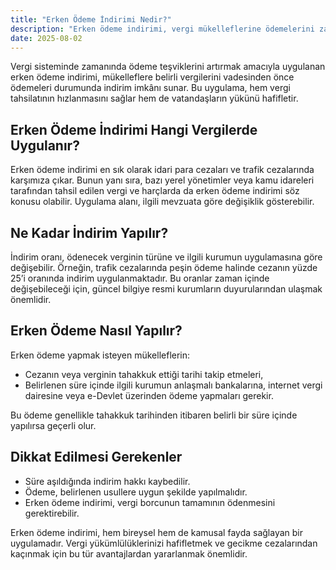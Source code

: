 ```yaml
---
title: "Erken Ödeme İndirimi Nedir?"
description: "Erken ödeme indirimi, vergi mükelleflerine ödemelerini zamanında veya erken yapmaları halinde sunulan bir avantajdır. Bu yazıda erken ödeme indiriminin kapsamı ve detaylarını bulabilirsiniz."
date: 2025-08-02
---
```


Vergi sisteminde zamanında ödeme teşviklerini artırmak amacıyla uygulanan erken ödeme indirimi, mükelleflere belirli
vergilerini vadesinden önce ödemeleri durumunda indirim imkânı sunar. Bu uygulama, hem vergi tahsilatının hızlanmasını
sağlar hem de vatandaşların yükünü hafifletir.

## Erken Ödeme İndirimi Hangi Vergilerde Uygulanır?

Erken ödeme indirimi en sık olarak idari para cezaları ve trafik cezalarında karşımıza çıkar. Bunun yanı sıra, bazı
yerel yönetimler veya kamu idareleri tarafından tahsil edilen vergi ve harçlarda da erken ödeme indirimi söz konusu
olabilir. Uygulama alanı, ilgili mevzuata göre değişiklik gösterebilir.

## Ne Kadar İndirim Yapılır?

İndirim oranı, ödenecek verginin türüne ve ilgili kurumun uygulamasına göre değişebilir. Örneğin, trafik cezalarında
peşin ödeme halinde cezanın yüzde 25’i oranında indirim uygulanmaktadır. Bu oranlar zaman içinde değişebileceği için,
güncel bilgiye resmi kurumların duyurularından ulaşmak önemlidir.

## Erken Ödeme Nasıl Yapılır?

Erken ödeme yapmak isteyen mükelleflerin:

- Cezanın veya verginin tahakkuk ettiği tarihi takip etmeleri,
- Belirlenen süre içinde ilgili kurumun anlaşmalı bankalarına, internet vergi dairesine veya e-Devlet üzerinden ödeme
  yapmaları gerekir.

Bu ödeme genellikle tahakkuk tarihinden itibaren belirli bir süre içinde yapılırsa geçerli olur.

## Dikkat Edilmesi Gerekenler

- Süre aşıldığında indirim hakkı kaybedilir.
- Ödeme, belirlenen usullere uygun şekilde yapılmalıdır.
- Erken ödeme indirimi, vergi borcunun tamamının ödenmesini gerektirebilir.

Erken ödeme indirimi, hem bireysel hem de kamusal fayda sağlayan bir uygulamadır. Vergi yükümlülüklerinizi hafifletmek
ve gecikme cezalarından kaçınmak için bu tür avantajlardan yararlanmak önemlidir.
